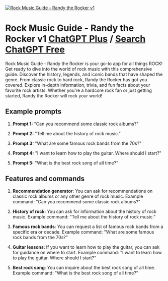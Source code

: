 
[![Rock Music Guide - Randy the Rocker v1](https://files.oaiusercontent.com/file-G30VyCx5BrPdqjPqLbidLMNO?se=2123-10-16T20%3A42%3A07Z&sp=r&sv=2021-08-06&sr=b&rscc=max-age%3D31536000%2C%20immutable&rscd=attachment%3B%20filename%3DRock%2520Music%2520Guide%2520-%2520Randy%2520the%2520Rocker.png&sig=TyeFPK3MjpGxnCqD26VEmVZLZOQHOLnRGmLI36PbOBU%3D)](https://chat.openai.com/g/g-R68r7p62S-rock-music-guide-randy-the-rocker-v1)

# Rock Music Guide - Randy the Rocker v1 [ChatGPT Plus](https://chat.openai.com/g/g-R68r7p62S-rock-music-guide-randy-the-rocker-v1) / [Search ChatGPT Free](https://gptcall.net/index.html#/?search=Rock%20Music%20Guide%20-%20Randy%20the%20Rocker%20v1)

Rock Music Guide - Randy the Rocker is your go-to app for all things ROCK! Get ready to dive into the world of rock music with this comprehensive guide. Discover the history, legends, and iconic bands that have shaped the genre. From classic rock to hard rock, Randy the Rocker has got you covered. Explore in-depth information, trivia, and fun facts about your favorite rock artists. Whether you're a hardcore rock fan or just getting started, Randy the Rocker will rock your world!

## Example prompts

1. **Prompt 1:** "Can you recommend some classic rock albums?"

2. **Prompt 2:** "Tell me about the history of rock music."

3. **Prompt 3:** "What are some famous rock bands from the 70s?"

4. **Prompt 4:** "I want to learn how to play the guitar. Where should I start?"

5. **Prompt 5:** "What is the best rock song of all time?"

## Features and commands

1. **Recommendation generator**: You can ask for recommendations on classic rock albums or any other genre of rock music.
   Example command: "Can you recommend some classic rock albums?"

2. **History of rock**: You can ask for information about the history of rock music.
   Example command: "Tell me about the history of rock music."

3. **Famous rock bands**: You can request a list of famous rock bands from a specific era or decade.
   Example command: "What are some famous rock bands from the 70s?"

4. **Guitar lessons**: If you want to learn how to play the guitar, you can ask for guidance on where to start.
   Example command: "I want to learn how to play the guitar. Where should I start?"

5. **Best rock song**: You can inquire about the best rock song of all time.
   Example command: "What is the best rock song of all time?"


